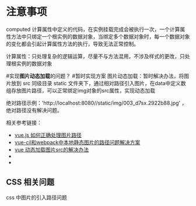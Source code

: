 # 注意事项

computed 计算属性中定义的代码，在实例挂载完成会被执行一次，一个计算属性方法中只绑定一个根实例的数据对象，当绑定多个数据对象时，每一个数据对象的变化都会引起计算属性方法的执行，导致无法正常控制。

计算属性：只处理复杂的逻辑运算，尽量不与方法混用，不涉及样式的更改，只处理根实例的数据对象

 #实现**图片动态加载**的问题？
 #暂时实现方案
 图片动态加载：暂时解决办法，将图片放到 src 同级目录 static 文件夹下，通过相对路径引入图片，在data中定义数组存放图片路径，可以正常绑定img对象的src属性，实现动态加载

绝对路径示例：'http://localhost:8080//static/img/003_d7sx.2922b88.jpg' ，绝对路径没有解决问题。

相关参考链接：

- [vue.js 如何正确处理图片路径](https://segmentfault.com/q/1010000007930232)
- [vue-cil和webpack中本地静态图片的路径问题解决方案](https://www.cnblogs.com/xiaojingyuan/p/7080768.html)
- [vue 动态加载图片src的解决办法](http://blog.csdn.net/Mr_YanYan/article/details/78783091)
- []()
- []()

## CSS 相关问题

css 中图片的引入路径问题
